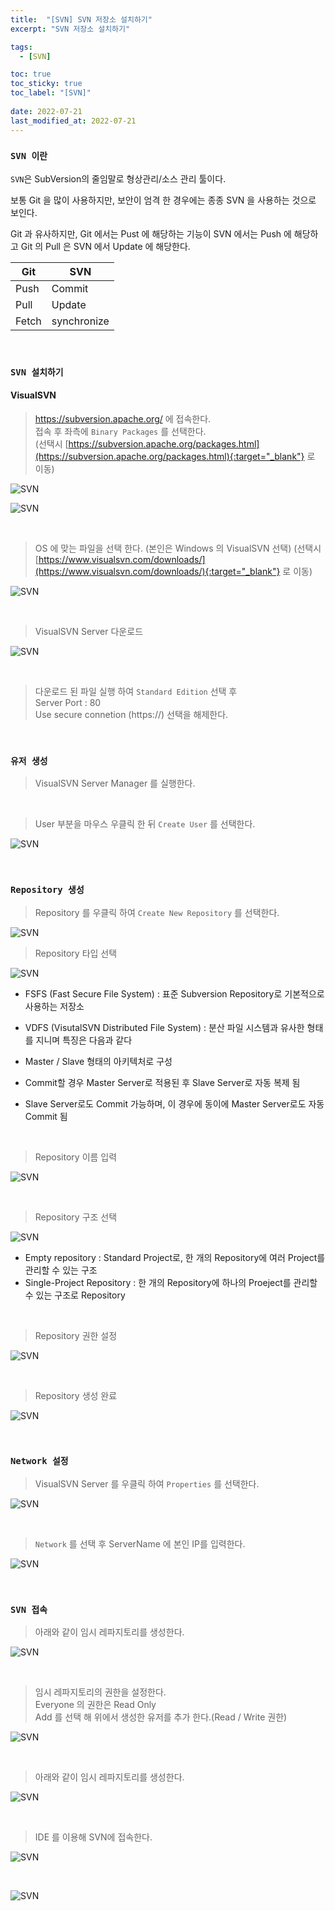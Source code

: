 ```yaml
---
title:  "[SVN] SVN 저장소 설치하기"
excerpt: "SVN 저장소 설치하기"

tags:
  - [SVN]

toc: true
toc_sticky: true
toc_label: "[SVN]"
 
date: 2022-07-21
last_modified_at: 2022-07-21
---
```


### ``SVN 이란 ``

`SVN`은 SubVersion의 줄임말로 형상관리/소스 관리 툴이다. <br>

보통 Git 을 많이 사용하지만, 보안이 엄격 한 경우에는 종종 SVN 을 사용하는 것으로 보인다.

Git 과 유사하지만, Git 에서는 Pust 에 해당하는 기능이 SVN 에서는 Push 에 해당하고 Git 의 Pull 은 SVN 에서 Update 에 해당한다.

|Git|SVN|
|------|---|
|Push|Commit|
|Pull|Update|
|Fetch|synchronize|

<br>

### ``SVN 설치하기``


#### VisualSVN 

> https://subversion.apache.org/ 에 접속한다. <br>
접속 후 좌측에 `Binary Packages` 를 선택한다. <br>
(선택시 [https://subversion.apache.org/packages.html](https://subversion.apache.org/packages.html){:target="_blank"} 로 이동)

![SVN](/assets/image/repository/Repository_Svn_01.PNG)

![SVN](/assets/image/repository/Repository_Svn_02.PNG)

<br>

> OS 에 맞는 파일을 선택 한다. (본인은 Windows 의 VisualSVN 선택)
(선택시 [https://www.visualsvn.com/downloads/](https://www.visualsvn.com/downloads/){:target="_blank"} 로 이동)

![SVN](/assets/image/repository/Repository_Svn_03.PNG)


<br>

> VisualSVN Server 다운로드

![SVN](/assets/image/repository/Repository_Svn_04.PNG)

<br>

> 다운로드 된 파일 실행 하여 `Standard Edition` 선택 후 <br>
Server Port : 80 <br>
Use secure connetion (https://) 선택을 해제한다.

<br>

### ``유저 생성``

> VisualSVN Server Manager 를 실행한다.

<br>

> User 부분을 마우스 우클릭 한 뒤 `Create User` 를 선택한다.

![SVN](/assets/image/repository/Repository_Svn_05.PNG)

<br>

### ``Repository 생성``

> Repository 를 우클릭 하여 `Create New Repository` 를 선택한다.

![SVN](/assets/image/repository/Repository_Svn_06.PNG)

> Repository 타입 선택

![SVN](/assets/image/repository/Repository_Svn_07.PNG)

- FSFS (Fast Secure File System) : 표준 Subversion Repository로 기본적으로 사용하는 저장소

- VDFS (VisutalSVN Distributed File System) : 분산 파일 시스템과 유사한 형태를 지니며 특징은 다음과 같다
 - Master / Slave 형태의 아키텍처로 구성
 - Commit할 경우 Master Server로 적용된 후 Slave Server로 자동 복제 됨
 - Slave Server로도 Commit 가능하며, 이 경우에 동이에 Master Server로도 자동 Commit 됨

<br>

 > Repository 이름 입력

![SVN](/assets/image/repository/Repository_Svn_08.PNG)

<br>

> Repository 구조 선택

![SVN](/assets/image/repository/Repository_Svn_09.PNG)

- Empty repository : Standard Project로, 한 개의 Repository에 여러 Project를 관리할 수 있는 구조
- Single-Project Repository : 한 개의 Repository에 하나의 Proeject를 관리할 수 있는 구조로 Repository

<br>

> Repository 권한 설정

![SVN](/assets/image/repository/Repository_Svn_10.PNG)

<br>

> Repository 생성 완료

![SVN](/assets/image/repository/Repository_Svn_11.PNG)

<br>

### ``Network 설정``

> VisualSVN Server 를 우클릭 하여 `Properties` 를 선택한다.

![SVN](/assets/image/repository/Repository_Svn_12.PNG)

<br>

> `Network` 를 선택 후 ServerName 에 본인 IP를 입력한다.

![SVN](/assets/image/repository/Repository_Svn_13.PNG)

<br>


### ``SVN 접속``

> 아래와 같이 임시 레파지토리를 생성한다.

![SVN](/assets/image/repository/Repository_Svn_14.PNG)

<br>


> 임시 레파지토리의 권한을 설정한다. <br>
Everyone 의 권한은 Read Only <br>
Add 를 선택 해 위에서 생성한 유저를 추가 한다.(Read / Write 권한)

![SVN](/assets/image/repository/Repository_Svn_15.PNG)

<br>

> 아래와 같이 임시 레파지토리를 생성한다.

![SVN](/assets/image/repository/Repository_Svn_16.PNG)

<br>

> IDE 를 이용해 SVN에 접속한다.

![SVN](/assets/image/repository/Repository_Svn_17.PNG)

<br>

![SVN](/assets/image/repository/Repository_Svn_18.PNG)